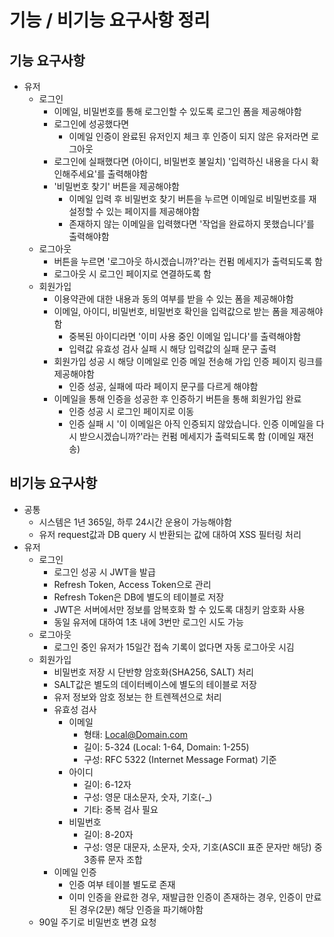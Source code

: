 # 기능 / 비기능 요구사항 정리

## 기능 요구사항
- 유저
  - 로그인
    - 이메일, 비밀번호를 통해 로그인할 수 있도록 로그인 폼을 제공해야함
    - 로그인에 성공했다면 
      - 이메일 인증이 완료된 유저인지 체크 후 인증이 되지 않은 유저라면 로그아웃
    - 로그인에 실패했다면 (아이디, 비밀번호 불일치) '입력하신 내용을 다시 확인해주세요'를 출력해야함
    - '비밀번호 찾기' 버튼을 제공해야함
      - 이메일 입력 후 비밀번호 찾기 버튼을 누르면 이메일로 비밀번호를 재설정할 수 있는 페이지를 제공해야함
      - 존재하지 않는 이메일을 입력했다면 '작업을 완료하지 못했습니다'를 출력해야함
  - 로그아웃
    - 버튼을 누르면 '로그아웃 하시겠습니까?'라는 컨펌 메세지가 출력되도록 함 
    - 로그아웃 시 로그인 페이지로 연결하도록 함
  - 회원가입
      - 이용약관에 대한 내용과 동의 여부를 받을 수 있는 폼을 제공해야함
      - 이메일, 아이디, 비밀번호, 비밀번호 확인을 입력값으로 받는 폼을 제공해야함
        - 중복된 아이디라면 '이미 사용 중인 이메일 입니다'를 출력해야함
        - 입력값 유효성 검사 실패 시 해당 입력값의 실패 문구 출력
      - 회원가입 성공 시 해당 이메일로 인증 메일 전송해 가입 인증 페이지 링크를 제공해야함
        - 인증 성공, 실패에 따라 페이지 문구를 다르게 해야함
      - 이메일을 통해 인증을 성공한 후 인증하기 버튼을 통해 회원가입 완료 
        - 인증 성공 시 로그인 페이지로 이동
        - 인증 실패 시 '이 이메일은 아직 인증되지 않았습니다. 인증 이메일을 다시 받으시겠습니까?'라는 컨펌 메세지가 출력되도록 함 (이메일 재전송)

## 비기능 요구사항
- 공통
  - 시스템은 1년 365일, 하루 24시간 운용이 가능해야함
  - 유저 request값과 DB query 시 반환되는 값에 대하여 XSS 필터링 처리
- 유저
  - 로그인
    - 로그인 성공 시 JWT을 발급
    - Refresh Token, Access Token으로 관리
    - Refresh Token은 DB에 별도의 테이블로 저장
    - JWT은 서버에서만 정보를 암복호화 할 수 있도록 대칭키 암호화 사용
    - 동일 유저에 대하여 1초 내에 3번만 로그인 시도 가능
  - 로그아웃
    - 로그인 중인 유저가 15일간 접속 기록이 없다면 자동 로그아웃 시김
  - 회원가입
    - 비밀번호 저장 시 단반향 암호화(SHA256, SALT) 처리
    - SALT값은 별도의 데이터베이스에 별도의 테이블로 저장
    - 유저 정보와 암호 정보는 한 트렌젝션으로 처리
    - 유효성 검사
      - 이메일
        - 형태: Local@Domain.com
        - 길이: 5-324 (Local: 1-64, Domain: 1-255)
        - 구성: RFC 5322 (Internet Message Format) 기준
      - 아이디
        - 길이: 6-12자
        - 구성: 영문 대소문자, 숫자, 기호(-_)
        - 기타: 중복 검사 필요
      - 비밀번호
        - 길이: 8-20자
        - 구성: 영문 대문자, 소문자, 숫자, 기호(ASCII 표준 문자만 해당) 중 3종류 문자 조합
    - 이메일 인증
      - 인증 여부 테이블 별도로 존재
      - 이미 인증을 완료한 경우, 재발급한 인증이 존재하는 경우, 인증이 만료된 경우(2분) 해당 인증을 파기해야함
  - 90일 주기로 비밀번호 변경 요청 